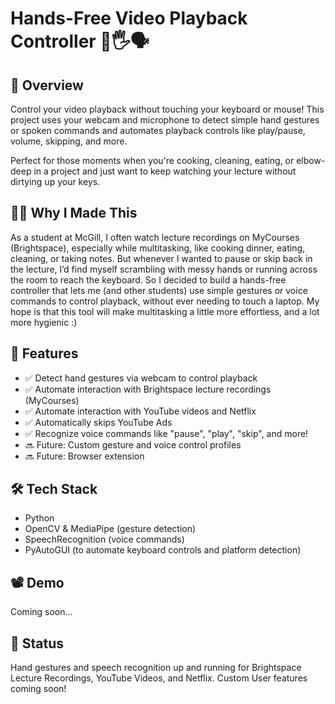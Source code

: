 # Hands-Free Video Playback Controller 🎥🖐️🗣️

## 🌟 Overview
Control your video playback without touching your keyboard or mouse! This project uses your webcam and microphone to detect simple hand gestures or spoken commands and automates playback controls like play/pause, volume, skipping, and more.

Perfect for those moments when you're cooking, cleaning, eating, or elbow-deep in a project and just want to keep watching your lecture without dirtying up your keys.

## 🙋‍♀️ Why I Made This
As a student at McGill, I often watch lecture recordings on MyCourses (Brightspace), especially while multitasking, like cooking dinner, eating, cleaning, or taking notes. But whenever I wanted to pause or skip back in the lecture, I’d find myself scrambling with messy hands or running across the room to reach the keyboard.
So I decided to build a hands-free controller that lets me (and other students) use simple gestures or voice commands to control playback, without ever needing to touch a laptop. My hope is that this tool will make multitasking a little more effortless, and a lot more hygienic :)

## 🎯 Features
- ✅ Detect hand gestures via webcam to control playback
- ✅ Automate interaction with Brightspace lecture recordings (MyCourses)
- ✅ Automate interaction with YouTube videos and Netflix
- ✅ Automatically skips YouTube Ads
- ✅ Recognize voice commands like "pause", "play", "skip", and more!
- 🔜 Future: Custom gesture and voice control profiles
- 🔜 Future: Browser extension

## 🛠️ Tech Stack
- Python
- OpenCV & MediaPipe (gesture detection)
- SpeechRecognition (voice commands)
- PyAutoGUI (to automate keyboard controls and platform detection)

## 📽️ Demo
Coming soon...

## 📌 Status
Hand gestures and speech recognition up and running for Brightspace Lecture Recordings, YouTube Videos, and Netflix. Custom User features coming soon!
